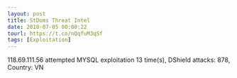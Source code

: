 ```yaml
---
layout: post
title: StDoms Threat Intel
date: 2018-07-05 00:00:22
tourl: https://t.co/nQqfuM3qSf
tags: [Exploitation]
---
```

118.69.111.56 attempted MYSQL exploitation 13 time(s), DShield attacks: 878, Country: VN